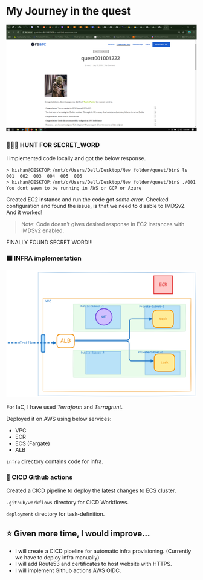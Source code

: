 # My Journey in the quest

![Index Page](./docs/images/Screenshot%202025-02-19%20005330.png)


### 🕵🏻‍♂️ HUNT FOR SECRET_WORD 

I implemented code locally and got the below response.

```console
> kishan@DESKTOP:/mnt/c/Users/Dell/Desktop/New folder/quest/bin$ ls
001  002  003  004  005  006
> kishan@DESKTOP:/mnt/c/Users/Dell/Desktop/New folder/quest/bin$ ./001
You dont seem to be running in AWS or GCP or Azure
```

Created EC2 instance and run the code got *same error*. Checked configuration and found the issue, is that we need to disable to IMDSv2. And it worked!

> Note: Code doesn't gives desired response in EC2 instances with IMDSv2 enabled.

FINALLY FOUND SECRET WORD!!!

### 🟧 INFRA implementation 

![Architecture](./docs/images/Untitled-2024-09-18-2254.png)

For IaC, I have used _Terraform_ and _Terragrunt_.

Deployed it on AWS using below services:
- VPC
- ECR
- ECS (Fargate)
- ALB

`infra` directory contains code for infra.

### 🚧 CICD Github actions

Created a CICD pipeline to deploy the latest changes to ECS cluster.

`.github/workflows` directory for CICD Workflows.

`deployment` directory for task-definition.


## ⭐ Given more time, I would improve...

- I will create a CICD pipeline for automatic infra provisioning. (Currently we have to deploy infra manually)
- I will add Route53 and certificates to host website with HTTPS.
- I will implement Github actions AWS OIDC.
